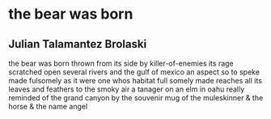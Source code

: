 # the bear was born
## Julian Talamantez Brolaski
the bear was born
thrown from its side by killer-of-enemies
its rage scratched open several rivers and the gulf of mexico
an aspect so to speke
made fulsomely as it were one
whos habitat
full somely made
reaches all its leaves and feathers to the smoky air
a tanager on an elm in oahu
really reminded of the grand canyon
by the souvenir mug of the muleskinner
& the horse & the name angel